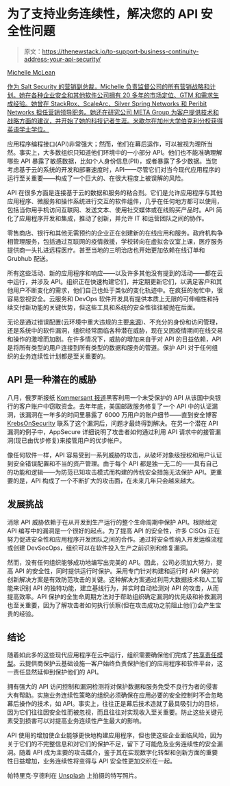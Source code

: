 # 为了支持业务连续性，解决您的 API 安全性问题

> 原文：<https://thenewstack.io/to-support-business-continuity-address-your-api-security/>

[](https://www.linkedin.com/in/michellemclean/)

[Michelle McLean](https://www.linkedin.com/in/michellemclean/)

[作为 Salt Security 的营销副总裁，Michelle 负责监督公司的所有营销战略和计划。她在各种企业安全和其他软件公司拥有 20 多年的市场定位、GTM 和需求生成经验。她曾在 StackRox、ScaleArc、Silver Spring Networks 和 Peribit Networks 担任营销领导职务。她还在研究公司 META Group 为客户提供技术和战略方面的建议，并开始了她的科技记者生涯。米歇尔在加州大学伯克利分校获得英语学士学位。](https://www.linkedin.com/in/michellemclean/)

[](https://www.linkedin.com/in/michellemclean/)[](https://www.linkedin.com/in/michellemclean/)

应用程序编程接口(API)非常强大；然而，他们在幕后运作，可以被视为理所当然。事实上，大多数组织只知道他们环境中的一小部分 API。他们也不能准确理解哪些 API 暴露了敏感数据，比如个人身份信息(PII)，或者暴露了多少数据。当您考虑基于云的系统的开发和部署速度时，API——尽管它们对当今现代应用程序的运行至关重要——构成了一个巨大的、在很大程度上被误解的风险。

API 在很多方面是连接基于云的数据和服务的粘合剂。它们是允许应用程序与其他应用程序、微服务和操作系统进行交互的软件组件，几乎在任何地方都可以使用，包括当你用手机访问互联网、发送文本、使用社交媒体或在线购买产品时。API 简化了应用程序开发和集成，推动了创新，并允许 IT 和运营团队之间的协作。

零售商店、银行和其他无需预约的企业正在创建新的在线应用和服务。政府机构争相管理服务，包括通过互联网的疫情救援，学校转向在虚拟会议室上课，医疗服务提供商一头扎进远程医疗。甚至当地的三明治店也开始更加依赖在线订单和 Grubhub 配送。

所有这些活动、新的应用程序和响应——以及许多其他没有提到的活动——都在云中运行，并涉及 API。组织正在快速构建它们，并定期更新它们，以满足客户和其他用户不断变化的需求，他们自己也处于类似的变化轨迹中。在疯狂的匆忙中，很容易忽视安全。云服务和 DevOps 软件开发具有提供本质上无限的可伸缩性和持续交付新功能的关键优势，但这些工具和系统的安全性往往被抛在后面。

无论是通过错误配置(云环境中重大违规的主要[来源](https://appdevelopermagazine.com/2020-cloud-misconfigurations-report-released-by-divvycloud/))、不充分的身份和访问管理，还是系统中的软件漏洞，组织经常面临各种潜在威胁，现在又因疫情期间在线交易和操作的激增而加剧。在许多情况下，威胁的增加来自于对 API 的日益依赖，API 是将所有类型的用户连接到所有类型的数据和服务的管道。保护 API 对于任何组织的业务连续性计划都是至关重要的。

## API 是一种潜在的威胁

八月，俄罗斯报纸 [Kommersant 报道](https://www.kommersant.ru/doc/4465889)黑客利用一个未受保护的 API 从该国中央银行的客户账户中窃取资金。去年年底，美国邮政服务修复了一个 API 中的认证漏洞，该漏洞在一年多的时间里暴露了 6000 万用户的账户细节——直到安全博客 [KrebsOnSecurity](https://krebsonsecurity.com/2018/11/usps-site-exposed-data-on-60-million-users/) 联系了这个漏洞后，问题才最终得到解决。在另一个潜在 API 漏洞的例子中，AppSecure 详细说明了攻击者如何通过利用 API 请求中的接管漏洞(现已由优步修复)来接管用户的优步帐户。

像任何软件一样，API 容易受到一系列威胁的攻击，从破坏对象级授权和用户认证到安全错误配置和不当的资产管理。由于每个 API 都是独一无二的——具有自己的功能和逻辑——为防范已知攻击模式而构建的传统安全措施无法保护 API。更重要的是，API 构成了一个不断扩大的攻击面，在未来几年只会越来越大。

## 发展挑战

消除 API 威胁依赖于在从开发到生产运行的整个生命周期中保护 API。根除给定 API 编写中的漏洞是一个很好的起点。为了提高 API 的安全性，许多 CISOs 正在努力促进安全性和应用程序开发团队之间的合作。通过将安全性纳入开发运维流程或创建 DevSecOps，组织可以在软件投入生产之前识别和修复漏洞。

然而，没有任何组织能够成功地编写出完美的 API。因此，公司必须加大努力，提高 API 的安全性，同时提供运行时保护。采用专门针对构建和运行时 API 保护的创新解决方案是有效防范攻击的关键。这种解决方案通过利用大数据技术和人工智能来识别 API 的独特功能，建立基线行为，并实时自动检测对 API 的攻击，从而提高效率。API 保护的全生命周期方法对于帮助组织确定漏洞的优先级和补救漏洞也至关重要，因为了解攻击者如何执行侦察(但在攻击成功之前阻止他们)会产生宝贵的经验。

## 结论

随着如此多的这些现代应用程序在云中运行，组织需要确保他们完成了[共享责任模型](https://cloudsecurityalliance.org/blog/2020/08/26/shared-responsibility-model-explained/)。云提供商保护云基础设施—客户始终负责保护他们的应用程序和软件平台，这一责任显然延伸到保护他们的 API。

拥有强大的 API 访问控制和漏洞检测将对保护数据和服务免受不良行为者的侵害大有帮助。实施业务连续性策略的组织必须确保在应用必要的安全控制时不会忽略幕后操作的技术，如 API。事实上，往往正是幕后技术造就了最具吸引力的目标，因为它们往往因安全性而被忽视，而且往往对实现收入至关重要。防止这些关键元素受到损害可以对提高业务连续性产生最大的影响。

API 使用的增加使企业能够更快地构建应用程序，但也使这些企业面临风险，因为关于它们的不完整信息和对它们的保护不足，留下了可能危及业务连续性的安全漏洞。随着 API 成为主要的攻击媒介，鉴于其在实现数字化转型和创新方面的重要性日益增加，业务连续性将变得与 API 安全性更加交织在一起。

帕特里克·亨德利在 [Unsplash](https://unsplash.com/collections/1817672/shapes?utm_source=unsplash&utm_medium=referral&utm_content=creditCopyText) 上拍摄的特写照片。

<svg xmlns:xlink="http://www.w3.org/1999/xlink" viewBox="0 0 68 31" version="1.1"><title>Group</title> <desc>Created with Sketch.</desc></svg>